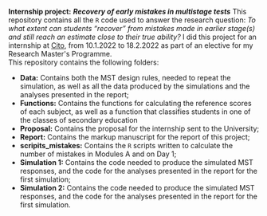 **Internship project:** ***Recovery of early mistakes in multistage tests***
This repository contains all the `R` code used to answer the research question: *To what extent can students “recover” from mistakes made in earlier stage(s) and still reach an estimate close to their true ability?* I did this project for an internship at [Cito](https://www.cito.com/), from 10.1.2022 to 18.2.2022 as part of an elective for my Research Master's Programme.  
This repository contains the following folders:

- **Data:** Contains both the MST design rules, needed to repeat the simulation, as well as all the data produced by the simulations and the analyses presented in the report;
- **Functions:** Contains the functions for calculating the reference scores of each subject, as well as a function that classifies students in one of the classes of secondary education
- **Proposal:** Contains the proposal for the internship sent to the University;
- **Report:** Contains the markup manuscript for the report of this project;
- **scripits_mistakes:** Contains the `R` scripts written to calculate the number of mistakes in Modules A and on Day 1;
- **Simulation 1:** Contains the code needed to produce the simulated MST responses, and the code for the analyses presented in the report for the first simulation;
- **Simulation 2:**  Contains the code needed to produce the simulated MST responses, and the code for the analyses presented in the report for the first simulation.
